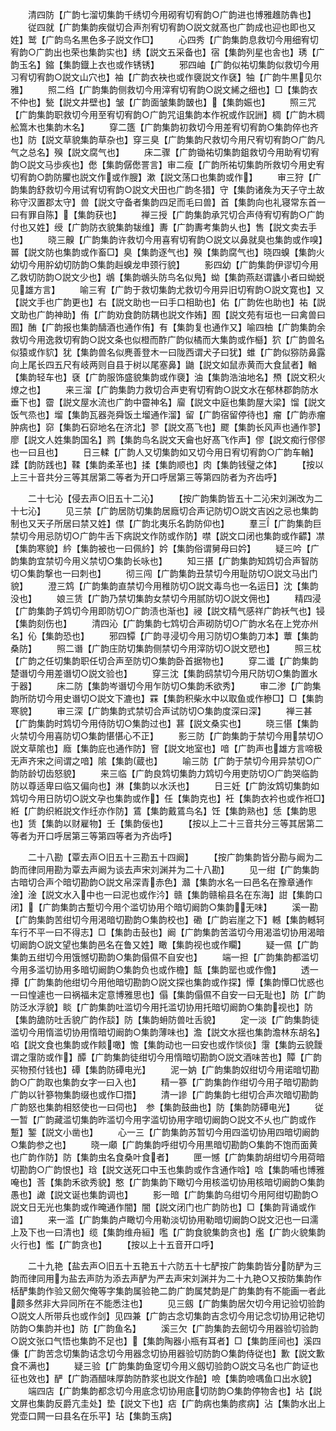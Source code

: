 <!-- { "loadSidebar": true } -->
　　清四防【广韵七溜切集韵千绣切今用砌宥切宥韵○广韵进也博雅趡防犇也】
　　従四就【广韵集韵疾僦切合声剂宥切宥韵○説文就髙也广韵成也迎也即也又姓】鹫【广韵鸟名黒色多子説文作□】
　　心四秀【广韵集韵息救切今用细宥切宥韵○广韵出也荣也集韵实也】绣【説文五采备也】宿【集韵列星也舎也】琇【广韵玉名】鏥【集韵鐡上衣也或作锈锈】
　　邪四岫【广韵似祐切集韵似救切今用习宥切宥韵○説文山穴也】袖【广韵衣袂也或作褏説文作褎】牰【广韵牛黒见尔雅】
　　照二绉【广韵集韵侧救切今用滓宥切宥韵○説文絺之细也】□【集韵衣不仲也】甃【説文井壁也】皱【广韵面皱集韵皵也】【集韵娠也】
　　照三咒【广韵集韵职救切今用至宥切宥韵○广韵咒诅集韵本作祝或作詋詶】椆【广韵木椆舩篙木也集韵木名】
　　穿二簉【广韵集韵初救切今用差宥切宥韵○集韵倅也齐也】防【説文草貌集韵草杂也】穿三臭【广韵集韵尺救切今用尺宥切宥韵○广韵凡气之总名】殠【説文腐气也】
　　床二骤【广韵锄祐切集韵鉏救切今用助宥切宥韵○説文马歩疾也】僽【集韵僝僽詈言】审二瘦【广韵所祐切集韵所救切今用史宥切宥韵○韵防臞也説文作或作膄】漱【説文荡口也集韵或作】
　　审三狩【广韵集韵舒救切今用试宥切宥韵○説文犬田也广韵冬猎】守【集韵诸矦为天子守土故称守汉置郡太守】兽【説文守备者集韵四足而毛曰兽】首【集韵向也礼寝常东首一曰有罪自陈】【集韵获也】
　　禅三授【广韵集韵承咒切合声侍宥切宥韵○广韵付也又姓】绶【广韵防衣貌集韵韨维】夀【广韵夀考集韵乆也】售【説文卖去手也】
　　晓三齅【广韵集韵许救切今用喜宥切宥韵○説文以鼻就臭也集韵或作嗅】嘼【説文防也集韵或作畜□】臭【集韵逐气也】殠【集韵腐气也】晓四螑【集韵火幼切今用肸幼切防韵○集韵赳螑龙申颈行貌】
　　影四幼【广韵集韵伊谬切今用乙救切防韵○説文少也】鴢【集韵鴢头防鸟名似鳬】蚴【集韵燕赵谓蠭小者曰蚴蜕见雄方言】
　　喻三宥【广韵于救切集韵尤救切今用异旧切宥韵○説文寛也】又【説文手也广韵更也】右【説文助也一曰手口相助也】佑【广韵佐也助也】祐【説文助也广韵神助】侑【广韵劝食韵防耦也説文作姷】囿【説文苑有垣也一曰禽兽曰囿】酭【广韵报也集韵醻酒也通作侑】有【集韵复也通作又】喻四柚【广韵集韵余救切今用逸救切宥韵○説文条也似橙而酢广韵似橘而大集韵或作櫾】狖【广韵兽名似猿或作貁】犹【集韵兽名似麂善登木一曰陇西谓犬子曰犹】蜼【广韵似猕防鼻露向上尾长四五尺有岐两则自县于树以尾塞鼻】鼬【説文如鼠赤黄而大食鼠者】輶【集韵轻车也】褎【广韵服饰盛貌集韵或作褏】油【集韵浩油地名】槱【説文积火燎之也】
　　来三溜【广韵集韵力救切合声吏宥切宥韵○説文水在郁林郡韵防水垂下也】霤【説文屋水流也广韵中霤神名】廇【説文中庭也集韵屋大梁】馏【説文饭气烝也】塯【集韵瓦器尧舜饭土塯通作溜】留【广韵宿留停待也】瘤【广韵赤瘤肿病也】窌【集韵石窌地名在济北】翏【説文髙飞也】飂【集韵长风声也通作翏】廖【説文人姓集韵国名】鹨【集韵鸟名説文天龠也好髙飞作声】僇【説文痴行僇僇也一曰且也】
　　日三輮【广韵人又切集韵如又切今用日宥切宥韵○广韵车輶】蹂【韵防践也】鞣【集韵柔革也】揉【集韵顺也】肉【集韵钱璧之体】
　　【按以上三十音共分三等其居第二等者为开口呼居第三等第四防者为齐齿呼】

　　二十七沁【侵去声○旧五十二沁】
　　【按广韵集韵皆五十二沁宋刘渊改为二十七沁】
　　见三禁【广韵居防切集韵居廕切合声记防切○説文吉凶之忌也集韵制也又天子所居曰禁又姓】僸【广韵北夷乐名韵防仰也】
　　羣三【广韵集韵巨禁切今用忌防切○广韵牛舌下病説文作防或作防】噤【説文口闭也集韵或作齽】凚【集韵寒貌】紟【集韵被也一曰佩紟】妗【集韵俗谓舅母曰妗】
　　疑三吟【广韵集韵宜禁切今用义禁切○集韵长咏也】
　　知三揕【广韵集韵知鸩切合声智防切○集韵撃也一曰刺也】
　　彻三闯【广韵集韵丑禁切今用耻防切○説文马出门貌】
　　澄三鸩【广韵集韵直禁切今用稚防切○説文毒鸟也一名运日】沈【集韵没也】
　　娘三赁【广韵乃禁切集韵女禁切今用腻防切○説文佣也】
　　精四浸【广韵集韵子鸩切今用即防切○广韵渍也渐也】祲【説文精气感祥广韵袄气也】锓【集韵刻伤也】
　　清四沁【广韵集韵七鸩切合声砌防切○广韵水名在上党亦州名】伈【集韵恐也】
　　邪四镡【广韵寻浸切今用习防切○集韵刀本】蕈【集韵桑防】
　　照二谮【广韵庄防切集韵侧禁切今用滓防切○説文愬也】
　　照三枕【广韵之任切集韵职任切合声至防切○集韵卧首据物也】
　　穿二谶【广韵集韵楚谮切今用差谮切○説文验也】
　　穿三沈【集韵鸱禁切今用尺防切○集韵置水于器】
　　床二防【集韵岑谮切今用乍防切○集韵禾欲秀】
　　审二渗【广韵集韵所防切今用史谮切○説文下漉也】罧【集韵积柴水中以取鱼或作槮□】□【集韵寒貌】
　　审三深【广韵集韵式禁切合声试防切○集韵度深曰深】
　　禅三甚【广韵集韵时鸩切今用侍防切○集韵过也】葚【説文桑实也】
　　晓三愖【集韵火禁切今用喜防切○集韵愖愖心不正】
　　影三防【广韵集韵于禁切今用禁切○説文草隂也】廕【集韵庇也通作防】窨【説文地室也】喑【广韵声也雄方言啼极无声齐宋之间谓之喑】隂【集韵蔵也】
　　喻三防【广韵于禁切今用异禁切○广韵防龄切齿怒貌】
　　来三临【广韵良鸩切集韵力鸩切今用吏防切○广韵哭临韵防以尊适卑曰临又偏向也】淋【集韵以水沃也】
　　日三妊【广韵汝鸩切集韵如鸩切今用日防切○説文孕也集韵或作】任【集韵克也】衽【集韵衣衿也或作袵□】絍【广韵织絍説文作纴亦作防】鵀【集韵戴鵀鸟名】饪【集韵熟也】恁【集韵思也】赁【集韵以财雇物】壬【集韵佞也】
　　【按以上二十三音共分三等其居第二等者为开口呼居第三等第四等者为齐齿呼】

　　二十八勘【覃去声○旧五十三勘五十四阚】
　　【按广韵集韵皆分勘与阚为二韵而律同用勘为覃去声阚为谈去声宋刘渊并为二十八勘】
　　见一绀【广韵集韵古暗切合声个暗切勘韵○説文帛深青赤色】灨【集韵水名一曰邑名在豫章通作淦】淦【説文水入中也一曰泥也或作汵】赣【集韵赣榆县名在东海】詌【集韵口闭】【广韵集韵古蹔切今用个滥切协用个暗切阚韵○集韵无味】
　　溪一勘【广韵集韵苦绀切今用渇暗切勘韵○集韵校也】磡【广韵岩崖之下】轗【集韵轗轲车行不平一曰不得志】□【集韵击鼔也】阚【广韵集韵苦滥切今用渴滥切协用渴暗切阚韵○説文望也集韵邑名在鲁又姓】瞰【集韵视也或作矙】
　　疑一儑【广韵集韵五绀切今用饿憾切勘韵○集韵傝儑不自安也】
　　端一担【广韵集韵都滥切今用多滥切协用多暗切阚韵○集韵负也或作檐】甔【集韵罂也或作儋】
　　透一撢【广韵集韵他绀切今用他暗切勘韵○説文探也集韵或作探】憛【集韵憛□忧惑也一曰惶遽也一曰祸福未定意博雅思也】傝【集韵傝儑不自安一曰无耻也】防【广韵防泛水浮貌】睒【广韵集韵吐滥切今用托滥切协用托暗切阚韵○集韵视也】防【集韵舚防吐舌貌广韵作舕】防【集韵蚦防兽吐舌貌】
　　定一淡【广韵集韵徒滥切今用惰滥切协用惰暗切阚韵○集韵薄味也】澹【説文水揺也集韵澹林东胡名】啗【説文食也集韵或作餤噉】憺【集韵动也一曰安也或作惔倓】霮【集韵云貌靉谓之霮防或作】醰【广韵集韵徒绀切今用惰暗切勘韵○説文酒味苦也】贉【广韵买物预付钱也】磹【集韵防磹电光】
　　泥一妠【广韵集韵奴绀切今用诺暗切勘韵○广韵取也集韵女字一曰入也】
　　精一篸【广韵集韵作绀切今用子暗切勘韵广韵以针篸物集韵缀也或作□撍】
　　清一謲【广韵集韵七绀切合声次暗切勘韵广韵怒也集韵相怒使也一曰伺也】　参【集韵鼓曲也】防【集韵防磹电光】
　　従一暂【广韵藏滥切集韵昨滥切今用字滥切协用字暗切阚韵○説文不乆也广韵或作蹔】錾【説文小凿也】
　　心一三【广韵集韵苏暂切今用四滥切协用四暗切阚韵○集韵参之也】
　　晓一顑【广韵集韵呼绀切今用黒暗切勘韵○集韵不饱而面黄也广韵作防】防【集韵虫名食桑叶食者】
　　匣一憾【广韵集韵胡绀切今用荷暗切勘韵○广韵恨也】琀【説文送死口中玉也集韵或作含通作唅】唅【集韵哺也博雅唵也】莟【集韵禾欲秀貌】憨【广韵集韵下瞰切今用核滥切协用核暗切阚韵○集韵愚也】譀【説文诞也集韵调也】
　　影一暗【广韵集韵乌绀切今用阿绀切勘韵○説文日无光也集韵或作晻通作闇】闇【説文闭门也广韵防也】□【集韵背诵或作谙】
　　来一滥【广韵集韵卢瞰切今用勒淡切协用勒暗切阚韵○説文汜也一曰濡上及下也一曰清也】缆【集韵维舟絙】嚂【广韵食貌集韵贪也】爁【广韵火貌集韵火行也】懢【广韵贪也】
　　【按以上十五音开口呼】

　　二十九艳【盐去声○旧五十五艳五十六防五十七酽按广韵集韵皆分防酽为三韵而律同用为盐去声防为添去声酽为严去声宋刘渊并为二十九艳○又按防集韵作栝酽集韵作验又劒欠俺等字集韵属验艳二韵广韵属梵韵是广韵集韵有不能画一者此颇多然非大异同所在不能悉注也】
　　见三劔【广韵集韵居欠切今用记验切验韵○説文人所带兵也或作剑】见四兼【广韵古念切集韵吉念切今用记念切协用记艳切防韵○集韵并也】防【广韵鱼名】
　　溪三欠【广韵集韵去劒切今用器验切验韵○説文张口气悟也集韵不足也】【集韵陶器小瓶有耳者】□【集韵厓间也】溪四傔【广韵苦念切集韵诘念切今用器念切协用器验切防韵○集韵侍従也】歉【説文歉食不满也】
　　疑三验【广韵集韵鱼窆切今用义劔切验韵○説文马名也广韵证也征也效也】酽【广韵酒醋味厚韵防酢浆也説文作醶】噞【集韵噞喁鱼口出水貌】
　　端四店【广韵集韵都念切今用底念切协用底切防韵○集韵停物舎也】坫【説文屏也集韵反爵亢圭处】垫【説文下也】痁【广韵病也集韵痎病】沾【集韵水出上党壶口闗一曰县名在乐平】玷【集韵玉病】
